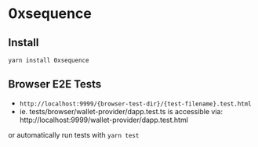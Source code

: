 0xsequence
==========

## Install

```
yarn install 0xsequence
```


## Browser E2E Tests

* `http://localhost:9999/{browser-test-dir}/{test-filename}.test.html`
* ie. tests/browser/wallet-provider/dapp.test.ts is accessible via: http://localhost:9999/wallet-provider/dapp.test.html

or automatically run tests with `yarn test`

